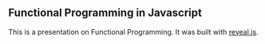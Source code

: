 ## Functional Programming in Javascript

This is a presentation on Functional Programming.  It was built with [reveal.js](https://github.com/hakimel/reveal.js/).